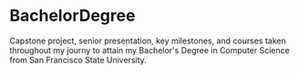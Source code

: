 # BachelorDegree
Capstone project, senior presentation, key milestones, and courses taken throughout my journy to attain my Bachelor's Degree in Computer Science from San Francisco State University.
